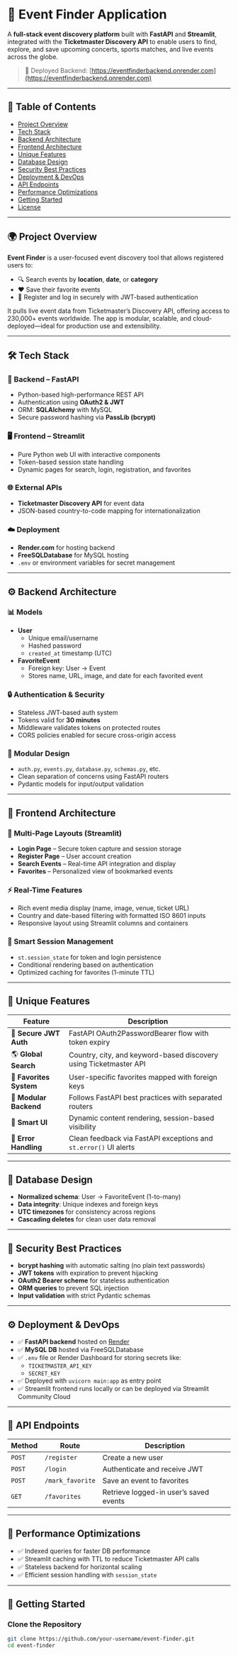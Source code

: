 # 🎫 Event Finder Application

A **full-stack event discovery platform** built with **FastAPI** and **Streamlit**, integrated with the **Ticketmaster Discovery API** to enable users to find, explore, and save upcoming concerts, sports matches, and live events across the globe.

> 🚀 Deployed Backend: [https://eventfinderbackend.onrender.com](https://eventfinderbackend.onrender.com)

---

## 📌 Table of Contents

- [Project Overview](#project-overview)
- [Tech Stack](#tech-stack)
- [Backend Architecture](#backend-architecture)
- [Frontend Architecture](#frontend-architecture)
- [Unique Features](#unique-features)
- [Database Design](#database-design)
- [Security Best Practices](#security-best-practices)
- [Deployment & DevOps](#deployment--devops)
- [API Endpoints](#api-endpoints)
- [Performance Optimizations](#performance-optimizations)
- [Getting Started](#getting-started)
- [License](#license)

---

## 🌍 Project Overview

**Event Finder** is a user-focused event discovery tool that allows registered users to:

- 🔍 Search events by **location**, **date**, or **category**
- ❤️ Save their favorite events
- 👥 Register and log in securely with JWT-based authentication

It pulls live event data from Ticketmaster’s Discovery API, offering access to 230,000+ events worldwide. The app is modular, scalable, and cloud-deployed—ideal for production use and extensibility.

---

## 🛠️ Tech Stack

### 🧠 Backend – FastAPI
- Python-based high-performance REST API
- Authentication using **OAuth2 & JWT**
- ORM: **SQLAlchemy** with MySQL
- Secure password hashing via **PassLib (bcrypt)**

### 🖥️ Frontend – Streamlit
- Pure Python web UI with interactive components
- Token-based session state handling
- Dynamic pages for search, login, registration, and favorites

### 🌐 External APIs
- **Ticketmaster Discovery API** for event data
- JSON-based country-to-code mapping for internationalization

### ☁️ Deployment
- **Render.com** for hosting backend
- **FreeSQLDatabase** for MySQL hosting
- `.env` or environment variables for secret management

---

## ⚙️ Backend Architecture

### 📊 Models
- **User**
  - Unique email/username
  - Hashed password
  - `created_at` timestamp (UTC)
- **FavoriteEvent**
  - Foreign key: User → Event
  - Stores name, URL, image, and date for each favorited event

### 🔒 Authentication & Security
- Stateless JWT-based auth system
- Tokens valid for **30 minutes**
- Middleware validates tokens on protected routes
- CORS policies enabled for secure cross-origin access

### 🧩 Modular Design
- `auth.py`, `events.py`, `database.py`, `schemas.py`, etc.
- Clean separation of concerns using FastAPI routers
- Pydantic models for input/output validation

---

## 🎨 Frontend Architecture

### 📄 Multi-Page Layouts (Streamlit)
- **Login Page** – Secure token capture and session storage
- **Register Page** – User account creation
- **Search Events** – Real-time API integration and display
- **Favorites** – Personalized view of bookmarked events

### ⚡ Real-Time Features
- Rich event media display (name, image, venue, ticket URL)
- Country and date-based filtering with formatted ISO 8601 inputs
- Responsive layout using Streamlit columns and containers

### 🧠 Smart Session Management
- `st.session_state` for token and login persistence
- Conditional rendering based on authentication
- Optimized caching for favorites (1-minute TTL)

---

## 🚀 Unique Features

| Feature | Description |
|--------|-------------|
| 🔐 **Secure JWT Auth** | FastAPI OAuth2PasswordBearer flow with token expiry |
| 🌎 **Global Search** | Country, city, and keyword-based discovery using Ticketmaster API |
| 💾 **Favorites System** | User-specific favorites mapped with foreign keys |
| 🧰 **Modular Backend** | Follows FastAPI best practices with separated routers |
| 🧠 **Smart UI** | Dynamic content rendering, session-based visibility |
| 🧼 **Error Handling** | Clean feedback via FastAPI exceptions and `st.error()` UI alerts |

---

## 🧮 Database Design

- **Normalized schema**: User → FavoriteEvent (1-to-many)
- **Data integrity**: Unique indexes and foreign keys
- **UTC timezones** for consistency across regions
- **Cascading deletes** for clean user data removal

---

## 🔐 Security Best Practices

- **bcrypt hashing** with automatic salting (no plain text passwords)
- **JWT tokens** with expiration to prevent hijacking
- **OAuth2 Bearer scheme** for stateless authentication
- **ORM queries** to prevent SQL injection
- **Input validation** with strict Pydantic schemas

---

## ⚙️ Deployment & DevOps

- ✅ **FastAPI backend** hosted on [Render](https://render.com)
- ✅ **MySQL DB** hosted via FreeSQLDatabase
- ✅ `.env` file or Render Dashboard for storing secrets like:
  - `TICKETMASTER_API_KEY`
  - `SECRET_KEY`
- ✅ Deployed with `uvicorn main:app` as entry point
- ✅ Streamlit frontend runs locally or can be deployed via Streamlit Community Cloud

---

## 🔌 API Endpoints

| Method | Route | Description |
|--------|-------|-------------|
| `POST` | `/register` | Create a new user |
| `POST` | `/login` | Authenticate and receive JWT |
| `POST` | `/mark_favorite` | Save an event to favorites |
| `GET` | `/favorites` | Retrieve logged-in user’s saved events |

---

## 🚦 Performance Optimizations

- ✅ Indexed queries for faster DB performance
- ✅ Streamlit caching with TTL to reduce Ticketmaster API calls
- ✅ Stateless backend for horizontal scaling
- ✅ Efficient session handling with `session_state`

---

## 🚀 Getting Started

### Clone the Repository

```bash
git clone https://github.com/your-username/event-finder.git
cd event-finder
